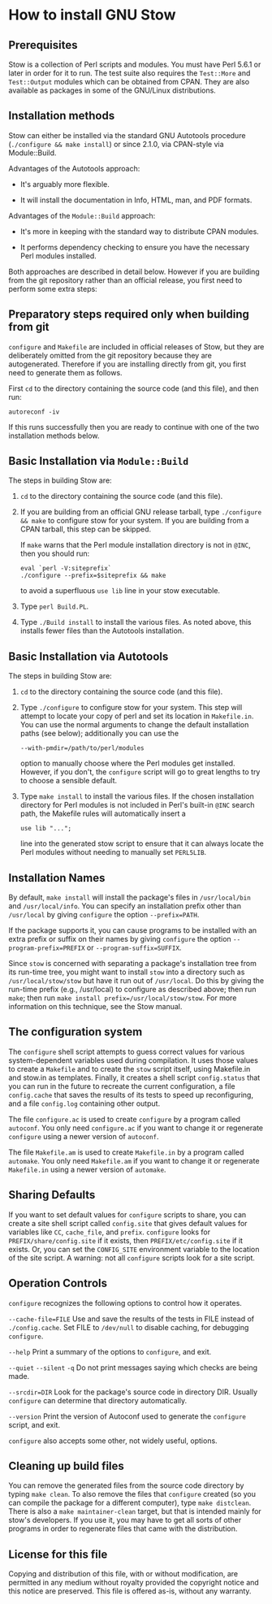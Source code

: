 How to install GNU Stow
=======================

Prerequisites
-------------

Stow is a collection of Perl scripts and modules.  You must have Perl
5.6.1 or later in order for it to run.  The test suite also requires
the `Test::More` and `Test::Output` modules which can be obtained from
CPAN.  They are also available as packages in some of the GNU/Linux
distributions.

Installation methods
--------------------

Stow can either be installed via the standard GNU Autotools procedure
(`./configure && make install`) or since 2.1.0, via CPAN-style via
Module::Build.

Advantages of the Autotools approach:

  - It's arguably more flexible.

  - It will install the documentation in Info, HTML, man, and PDF
    formats.

Advantages of the `Module::Build` approach:

  - It's more in keeping with the standard way to distribute CPAN
    modules.

  - It performs dependency checking to ensure you have the necessary
    Perl modules installed.

Both approaches are described in detail below.  However if you are
building from the git repository rather than an official release,
you first need to perform some extra steps:

Preparatory steps required only when building from git
------------------------------------------------------

`configure` and `Makefile` are included in official releases of Stow,
but they are deliberately omitted from the git repository because they
are autogenerated.  Therefore if you are installing directly from git,
you first need to generate them as follows.

First `cd` to the directory containing the source code (and this
file), and then run:

    autoreconf -iv

If this runs successfully then you are ready to continue with one of
the two installation methods below.

Basic Installation via `Module::Build`
--------------------------------------

The steps in building Stow are:

1.  `cd` to the directory containing the source code (and this file).

2.  If you are building from an official GNU release tarball, type
    `./configure && make` to configure stow for your system.  If you
    are building from a CPAN tarball, this step can be skipped.

    If `make` warns that the Perl module installation directory is
    not in `@INC`, then you should run:

        eval `perl -V:siteprefix`
        ./configure --prefix=$siteprefix && make

    to avoid a superfluous `use lib` line in your stow executable.

3.  Type `perl Build.PL`.

4.  Type `./Build install` to install the various files.  As noted
    above, this installs fewer files than the Autotools installation.

Basic Installation via Autotools
--------------------------------

The steps in building Stow are:

1.  `cd` to the directory containing the source code (and this file).

2.  Type `./configure` to configure stow for your system.  This step
    will attempt to locate your copy of perl and set its location in
    `Makefile.in`.  You can use the normal arguments to change the
    default installation paths (see below); additionally you can use
    the

        --with-pmdir=/path/to/perl/modules

    option to manually choose where the Perl modules get installed.
    However, if you don't, the `configure` script will go to great
    lengths to try to choose a sensible default.

3.  Type `make install` to install the various files.  If the chosen
    installation directory for Perl modules is not included in Perl's
    built-in `@INC` search path, the Makefile rules will automatically
    insert a

        use lib "...";

    line into the generated stow script to ensure that it can always
    locate the Perl modules without needing to manually set `PERL5LIB`.


Installation Names
------------------

By default, `make install` will install the package's files in
`/usr/local/bin` and `/usr/local/info`.  You can specify an
installation prefix other than `/usr/local` by giving `configure` the
option `--prefix=PATH`.

If the package supports it, you can cause programs to be installed
with an extra prefix or suffix on their names by giving `configure`
the option `--program-prefix=PREFIX` or `--program-suffix=SUFFIX`.

Since `stow` is concerned with separating a package's installation
tree from its run-time tree, you might want to install `stow` into a
directory such as `/usr/local/stow/stow` but have it run out of
`/usr/local`.  Do this by giving the run-time prefix (e.g.,
/usr/local) to configure as described above; then run `make`; then run
`make install prefix=/usr/local/stow/stow`.  For more information on
this technique, see the Stow manual.

The configuration system
------------------------

The `configure` shell script attempts to guess correct values for
various system-dependent variables used during compilation.  It uses
those values to create a `Makefile` and to create the `stow` script
itself, using Makefile.in and stow.in as templates.  Finally, it
creates a shell script `config.status` that you can run in the future
to recreate the current configuration, a file `config.cache` that
saves the results of its tests to speed up reconfiguring, and a file
`config.log` containing other output.

The file `configure.ac` is used to create `configure` by a program
called `autoconf`.  You only need `configure.ac` if you want to change
it or regenerate `configure` using a newer version of `autoconf`.

The file `Makefile.am` is used to create `Makefile.in` by a program
called `automake`.  You only need `Makefile.am` if you want to change
it or regenerate `Makefile.in` using a newer version of `automake`.

Sharing Defaults
----------------

If you want to set default values for `configure` scripts to share,
you can create a site shell script called `config.site` that gives
default values for variables like `CC`, `cache_file`, and `prefix`.
`configure` looks for `PREFIX/share/config.site` if it exists, then
`PREFIX/etc/config.site` if it exists.  Or, you can set the
`CONFIG_SITE` environment variable to the location of the site script.
A warning: not all `configure` scripts look for a site script.

Operation Controls
------------------

`configure` recognizes the following options to control how it
operates.

`--cache-file=FILE`
     Use and save the results of the tests in FILE instead of
     `./config.cache`.  Set FILE to `/dev/null` to disable caching, for
     debugging `configure`.

`--help`
     Print a summary of the options to `configure`, and exit.

`--quiet`
`--silent`
`-q`
     Do not print messages saying which checks are being made.

`--srcdir=DIR`
     Look for the package's source code in directory DIR.  Usually
     `configure` can determine that directory automatically.

`--version`
     Print the version of Autoconf used to generate the `configure`
     script, and exit.

`configure` also accepts some other, not widely useful, options.

Cleaning up build files
-----------------------

You can remove the generated files from the source code directory by
typing `make clean`.  To also remove the files that `configure`
created (so you can compile the package for a different computer),
type `make distclean`.  There is also a `make maintainer-clean`
target, but that is intended mainly for stow's developers.  If you use
it, you may have to get all sorts of other programs in order to
regenerate files that came with the distribution.

License for this file
---------------------

Copying and distribution of this file, with or without modification,
are permitted in any medium without royalty provided the copyright
notice and this notice are preserved.  This file is offered as-is,
without any warranty.
